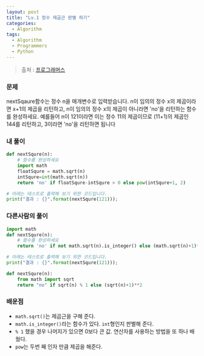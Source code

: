 ```yaml
---
layout: post
title: "Lv.1 정수 제곱근 판별 하기"
categories:
  - Algorithm
tags:
  - Algorithm
  - Programmers
  - Python
---
```


> 출처 : [프로그래머스](https://programmers.co.kr/learn/challenge_codes/119)

### 문제
nextSqaure함수는 정수 n을 매개변수로 입력받습니다.
n이 임의의 정수 x의 제곱이라면 x+1의 제곱을 리턴하고,
n이 임의의 정수 x의 제곱이 아니라면 'no'을 리턴하는 함수를 완성하세요.
예를들어 n이 121이라면 이는 정수 11의 제곱이므로 (11+1)의 제곱인 144를 리턴하고,
3이라면 'no'을 리턴하면 됩니다

### 내 풀이
```python
def nextSqure(n):
    # 함수를 완성하세요
    import math
    floatSqure = math.sqrt(n)
    intSqure=int(math.sqrt(n))
    return 'no' if floatSqure-intSqure > 0 else pow(intSqure+1, 2)

# 아래는 테스트로 출력해 보기 위한 코드입니다.
print("결과 : {}".format(nextSqure(121)));
```

### 다른사람의 풀이
```python
import math
def nextSqure(n):
    # 함수를 완성하세요
    return 'no' if not math.sqrt(n).is_integer() else (math.sqrt(n)+1)**2

# 아래는 테스트로 출력해 보기 위한 코드입니다.
print("결과 : {}".format(nextSqure(121)));

def nextSqure(n):
    from math import sqrt
    return "no" if sqrt(n) % 1 else (sqrt(n)+1)**2
```

### 배운점
* `math.sqrt()`는 제곱근을 구해 준다. 
* `math.is_integer()`라는 함수가 있다. `int`형인지 판별해 준다.
* `% 1` 했을 경우 나머지가 있으면 0보다 큰 값. 연산자를 사용하는 방법을 또 하나 배웠다.
* `pow`는 두번 째 인자 만큼 제곱을 해준다.